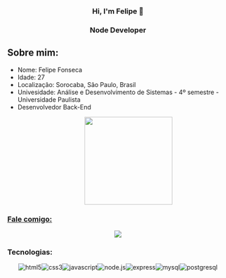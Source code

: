 <div align="center">
    <h3>Hi, I'm Felipe 👋<h3>
    <h3>Node Developer</h3>
</div>
    <h2> Sobre mim: </h2>
<div>
    <ul>
        <li>
            Nome: Felipe Fonseca
        </li>
        <li>
            Idade: 27
        </li>
        <li>
            Localização: Sorocaba, São Paulo, Brasil
        </li>
        <li>
            Univesidade: Análise e Desenvolvimento de Sistemas - 4º semestre - Universidade Paulista
        </li>
        <li>
            Desenvolvedor Back-End
        </li>
    <ul>
       
<div align="center">
  <a href="https://github.com/envhi">
  <img height="200em" 
       ![GitHub Stats](https://github-readme-stats.vercel.app/api?username=envhi&theme=dark&show_icons=true&hide_border=true&count_private=true)
       src="https://github-readme-stats.vercel.app/api/top-langs/?username=envhi&layout=compact&langs_count=16&theme=dracula"/>
</div>
</div>
</div>
<h3> Fale comigo: </h3>
<div align="center">
    <a target='_blank' href="https://www.linkedin.com/in/felipe-fonseca-a9456b237/">
        <img src="https://img.shields.io/badge/LinkedIn-0077B5?style=for-the-badge&logo=linkedin&logoColor=white">
    </a>
</div>
<h3 align="left">Tecnologias:</h3>
<div align="center">
    <img src="https://img.shields.io/badge/HTML5-E34F26?style=for-the-badge&logo=html5&logoColor=white" alt="html5"><img src="https://img.shields.io/badge/CSS3-1572B6?style=for-the-badge&logo=css3&logoColor=white" alt="css3"><img src="https://img.shields.io/badge/JavaScript-F7DF1E?style=for-the-badge&logo=javascript&logoColor=black" alt="javascript"><img src="https://img.shields.io/badge/Node.js-43853D?style=for-the-badge&logo=node.js&logoColor=white" alt="node.js"><img src="https://img.shields.io/badge/Express-43853D?style=for-the-badge&logo=node.js&logoColor=white" alt="express"><img src="https://img.shields.io/badge/MySQL-00000F?style=for-the-badge&logo=mysql&logoColor=white" alt="mysql"><img src="https://img.shields.io/badge/PostgreSQL-316192?style=for-the-badge&logo=postgresql&logoColor=white" alt="postgresql">
</div>
